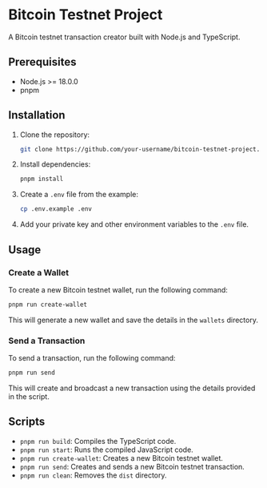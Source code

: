# Bitcoin Testnet Project

A Bitcoin testnet transaction creator built with Node.js and TypeScript.

## Prerequisites

- Node.js >= 18.0.0
- pnpm

## Installation

1. Clone the repository:

   ```bash
   git clone https://github.com/your-username/bitcoin-testnet-project.git
   ```

2. Install dependencies:

   ```bash
   pnpm install
   ```

3. Create a `.env` file from the example:

   ```bash
   cp .env.example .env
   ```

4. Add your private key and other environment variables to the `.env` file.

## Usage

### Create a Wallet

To create a new Bitcoin testnet wallet, run the following command:

```bash
pnpm run create-wallet
```

This will generate a new wallet and save the details in the `wallets` directory.

### Send a Transaction

To send a transaction, run the following command:

```bash
pnpm run send
```

This will create and broadcast a new transaction using the details provided in the script.

## Scripts

- `pnpm run build`: Compiles the TypeScript code.
- `pnpm run start`: Runs the compiled JavaScript code.
- `pnpm run create-wallet`: Creates a new Bitcoin testnet wallet.
- `pnpm run send`: Creates and sends a new Bitcoin testnet transaction.
- `pnpm run clean`: Removes the `dist` directory.
